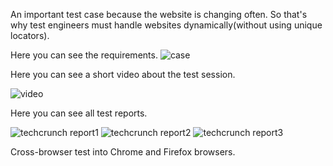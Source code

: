 An important test case because the website is changing often. So that's why test engineers must handle websites dynamically(without using unique locators).

Here you can see the requirements. 
![case](https://user-images.githubusercontent.com/103248330/175099787-72460f53-cb68-4f1b-a2a8-c257d46ecffd.png)


Here you can see a short video about the test session.

![video](https://github.com/Bariscanates404/voyz-voyz_public/blob/main/Untitled_%20Jun%2022%2C%202022%206_52%20PM%20(1).gif)

Here you can see all test reports.

![techcrunch report1](https://user-images.githubusercontent.com/103248330/175102421-f390e13f-e043-4224-92e7-369dd16edc34.png)
![techcrunch report2](https://user-images.githubusercontent.com/103248330/175102428-e1a6c995-ee3b-4983-877f-64e7e9daa3f2.png)
![techcrunch report3](https://user-images.githubusercontent.com/103248330/175102419-e0eb31f8-71b9-44d2-ab7c-9ebd1e653b20.png)

Cross-browser test into Chrome and Firefox browsers.
